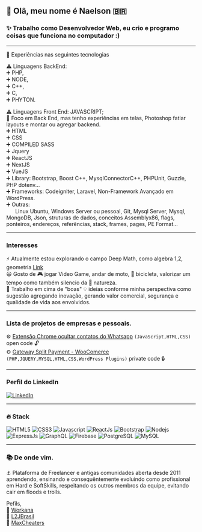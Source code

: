 ## 👋 Olâ, meu nome é Naelson 🇧🇷 
### ✨ Trabalho como Desenvolvedor Web, eu crio e programo coisas que funciona no computador :)

---
 
 💬 Experiências nas seguintes tecnologias<br>

  ⚠️ Linguagens BackEnd:<br>
 ➕ PHP,<br>
 ➕ NODE,<br>
 ➕ C++,<br>
 ➕ C,<br>
 ➕ PHYTON.<br>

 ⚠️ Linguagens Front End: JAVASCRIPT;<br>
 💬 Foco em Back End, mas tenho experiências em telas, Photoshop fatiar layouts e montar ou agregar backend.<br>
 ➕ HTML<br>
 ➕ CSS<br>
 ➕ COMPILED SASS<br>
 ➕ Jquery<br>
 ➕ ReactJS<br>
 ➕ NextJS<br>
 ➕ VueJS<br>
 ➕ Library: Bootstrap, Boost C++, MysqlConnectorC++, PHPUnit, Guzzle, PHP dotenv...<br>
 ➕ Frameworks: Codeigniter, Laravel, Non-Framework Avançado em WordPress. <br>
 ➕ Outras:<br> 
&nbsp;&nbsp;&nbsp;&nbsp;&nbsp; Linux Ubuntu, 
 Windows Server ou pessoal, Git, Mysql Server, Mysql, MongoDB, Json, struturas de dados, conceitos Assemblyx86, flags, ponteiros, endereços, referências, stack, frames, pages, PE Format...<br>

---
### Interesses
 ⚡ Atualmente estou explorando o campo Deep Math, como algebra 1,2, geometria [Link](https://github.com/devnaelson/math)<br>
 😃 Gosto de 🎮 jogar Video Game, andar de moto, 🚴 bicicleta, valorizar um tempo como também silencio da 🌱 natureza.<br>
 👊 Trabalho em cima de "boas" 💡 ideias conforme minha perspectiva como sugestão agregando inovação, gerando valor comercial, segurança e qualidade de vida aos envolvidos.<br>


---
### Lista de projetos de empresas e pessoais.

 ⚙️ [Extensão Chrome ocultar contatos do Whatsapp](https://github.com/devnaelson/devnaelson/blob/main/projects/hide-whatsapp/view.md) ```(JavaScript,HTML,CSS)``` open code 🔓<br>
 ⚙️ [Gateway Split Payment - WooComerce](https://github.com/devnaelson/devnaelson/blob/main/README.md) ```(PHP,JQUERY,MYSQL,HTML,CSS,WordPress Plugins)``` private code 🔒<br>

---
### Perfil do LinkedIn
[![LinkedIn](https://img.shields.io/badge/LinkedIn-0077B5?style=for-the-badge&logo=linkedin&logoColor=white)](https://www.linkedin.com/in/devnaelson/)

---
### 🔥 Stack<br>
![HTML5](https://img.shields.io/badge/HTML5-E34F26?style=for-the-badge&logo=html5&logoColor=white)
![CSS3](https://img.shields.io/badge/CSS3-1572B6?style=for-the-badge&logo=css3&logoColor=white)
![Javascript](https://img.shields.io/badge/JavaScript-323330?style=for-the-badge&logo=javascript&logoColor=F7DF1E)
![ReactJs](https://img.shields.io/badge/React-20232A?style=for-the-badge&logo=react&logoColor=61DAFB)
![Bootstrap](https://img.shields.io/badge/Bootstrap-563D7C?style=for-the-badge&logo=bootstrap&logoColor=white)
![Nodejs](https://img.shields.io/badge/Node.js-43853D?style=for-the-badge&logo=node.js&logoColor=white)
![ExpressJs](https://img.shields.io/badge/Express.js-000000?style=for-the-badge&logo=express&logoColor=white)
![GraphQL](https://img.shields.io/badge/GraphQl-E10098?style=for-the-badge&logo=graphql&logoColor=white)
![Firebase](https://img.shields.io/badge/firebase-ffca28?style=for-the-badge&logo=firebase&logoColor=white)
![PostgreSQL](https://img.shields.io/badge/PostgreSQL-316192?style=for-the-badge&logo=postgresql&logoColor=white)
![MySQL](https://img.shields.io/badge/MySQL-00000F?style=for-the-badge&logo=mysql&logoColor=white)


---
### 📚 De onde vim.<br>
⚓ Plataforma de Freelancer e antigas comunidades aberta desde 2011 aprendendo, ensinando e consequêntemente evoluindo como profissional em Hard e SoftSkills, respeitando os outros membros da equipe, evitando cair em floods e trolls.<br>

Pefils,<br>
🔗 [Workana](https://www.workana.com/freelancer/3d5b284ed454af818e8aa91affd21945)<br>
🔗 [L2JBrasil](https://www.l2jbrasil.com/index.php?/profile/54325-kabaite/content/&type=forums_topic_post)<br>
🔗 [MaxCheaters](https://maxcheaters.com/profile/176942-naelson/)<br>
